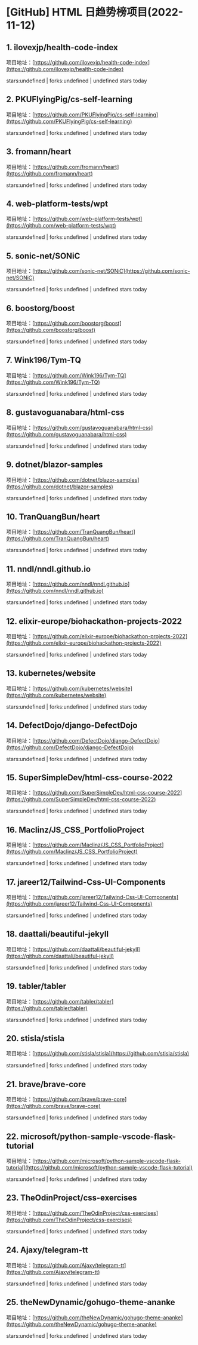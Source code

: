 # [GitHub] HTML 日趋势榜项目(2022-11-12)

## 1. ilovexjp/health-code-index 

项目地址：[https://github.com/ilovexjp/health-code-index](https://github.com/ilovexjp/health-code-index)

stars:undefined | forks:undefined | undefined stars today 



## 2. PKUFlyingPig/cs-self-learning 

项目地址：[https://github.com/PKUFlyingPig/cs-self-learning](https://github.com/PKUFlyingPig/cs-self-learning)

stars:undefined | forks:undefined | undefined stars today 



## 3. fromann/heart 

项目地址：[https://github.com/fromann/heart](https://github.com/fromann/heart)

stars:undefined | forks:undefined | undefined stars today 



## 4. web-platform-tests/wpt 

项目地址：[https://github.com/web-platform-tests/wpt](https://github.com/web-platform-tests/wpt)

stars:undefined | forks:undefined | undefined stars today 



## 5. sonic-net/SONiC 

项目地址：[https://github.com/sonic-net/SONiC](https://github.com/sonic-net/SONiC)

stars:undefined | forks:undefined | undefined stars today 



## 6. boostorg/boost 

项目地址：[https://github.com/boostorg/boost](https://github.com/boostorg/boost)

stars:undefined | forks:undefined | undefined stars today 



## 7. Wink196/Tym-TQ 

项目地址：[https://github.com/Wink196/Tym-TQ](https://github.com/Wink196/Tym-TQ)

stars:undefined | forks:undefined | undefined stars today 



## 8. gustavoguanabara/html-css 

项目地址：[https://github.com/gustavoguanabara/html-css](https://github.com/gustavoguanabara/html-css)

stars:undefined | forks:undefined | undefined stars today 



## 9. dotnet/blazor-samples 

项目地址：[https://github.com/dotnet/blazor-samples](https://github.com/dotnet/blazor-samples)

stars:undefined | forks:undefined | undefined stars today 



## 10. TranQuangBun/heart 

项目地址：[https://github.com/TranQuangBun/heart](https://github.com/TranQuangBun/heart)

stars:undefined | forks:undefined | undefined stars today 



## 11. nndl/nndl.github.io 

项目地址：[https://github.com/nndl/nndl.github.io](https://github.com/nndl/nndl.github.io)

stars:undefined | forks:undefined | undefined stars today 



## 12. elixir-europe/biohackathon-projects-2022 

项目地址：[https://github.com/elixir-europe/biohackathon-projects-2022](https://github.com/elixir-europe/biohackathon-projects-2022)

stars:undefined | forks:undefined | undefined stars today 



## 13. kubernetes/website 

项目地址：[https://github.com/kubernetes/website](https://github.com/kubernetes/website)

stars:undefined | forks:undefined | undefined stars today 



## 14. DefectDojo/django-DefectDojo 

项目地址：[https://github.com/DefectDojo/django-DefectDojo](https://github.com/DefectDojo/django-DefectDojo)

stars:undefined | forks:undefined | undefined stars today 



## 15. SuperSimpleDev/html-css-course-2022 

项目地址：[https://github.com/SuperSimpleDev/html-css-course-2022](https://github.com/SuperSimpleDev/html-css-course-2022)

stars:undefined | forks:undefined | undefined stars today 



## 16. Maclinz/JS_CSS_PortfolioProject 

项目地址：[https://github.com/Maclinz/JS_CSS_PortfolioProject](https://github.com/Maclinz/JS_CSS_PortfolioProject)

stars:undefined | forks:undefined | undefined stars today 



## 17. jareer12/Tailwind-Css-UI-Components 

项目地址：[https://github.com/jareer12/Tailwind-Css-UI-Components](https://github.com/jareer12/Tailwind-Css-UI-Components)

stars:undefined | forks:undefined | undefined stars today 



## 18. daattali/beautiful-jekyll 

项目地址：[https://github.com/daattali/beautiful-jekyll](https://github.com/daattali/beautiful-jekyll)

stars:undefined | forks:undefined | undefined stars today 



## 19. tabler/tabler 

项目地址：[https://github.com/tabler/tabler](https://github.com/tabler/tabler)

stars:undefined | forks:undefined | undefined stars today 



## 20. stisla/stisla 

项目地址：[https://github.com/stisla/stisla](https://github.com/stisla/stisla)

stars:undefined | forks:undefined | undefined stars today 



## 21. brave/brave-core 

项目地址：[https://github.com/brave/brave-core](https://github.com/brave/brave-core)

stars:undefined | forks:undefined | undefined stars today 



## 22. microsoft/python-sample-vscode-flask-tutorial 

项目地址：[https://github.com/microsoft/python-sample-vscode-flask-tutorial](https://github.com/microsoft/python-sample-vscode-flask-tutorial)

stars:undefined | forks:undefined | undefined stars today 



## 23. TheOdinProject/css-exercises 

项目地址：[https://github.com/TheOdinProject/css-exercises](https://github.com/TheOdinProject/css-exercises)

stars:undefined | forks:undefined | undefined stars today 



## 24. Ajaxy/telegram-tt 

项目地址：[https://github.com/Ajaxy/telegram-tt](https://github.com/Ajaxy/telegram-tt)

stars:undefined | forks:undefined | undefined stars today 



## 25. theNewDynamic/gohugo-theme-ananke 

项目地址：[https://github.com/theNewDynamic/gohugo-theme-ananke](https://github.com/theNewDynamic/gohugo-theme-ananke)

stars:undefined | forks:undefined | undefined stars today 



